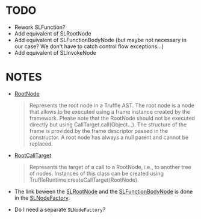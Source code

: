 # TODO

- Rework SLFunction?
- Add equivalent of SLRootNode
- Add equivalent of SLFunctionBodyNode (but maybe not necessary in our case? We don't have to catch control flow exceptions...)
- Add equivalent of SLInvokeNode

# NOTES

- [RootNode](https://www.graalvm.org/truffle/javadoc/com/oracle/truffle/api/nodes/RootNode.html)

   > Represents the root node in a Truffle AST. The root node is a node that allows to be executed using a frame instance created by the framework. Please note that the RootNode should not be executed directly but using CallTarget.call(Object...). The structure of the frame is provided by the frame descriptor passed in the constructor. A root node has always a null parent and cannot be replaced.

- [RootCallTarget](https://www.graalvm.org/truffle/javadoc/com/oracle/truffle/api/RootCallTarget.html)

  > Represents the target of a call to a RootNode, i.e., to another tree of nodes. Instances of this class can be created using TruffleRuntime.createCallTarget(RootNode).

- The link beween the [SLRootNode](https://www.graalvm.org/truffle/javadoc/com/oracle/truffle/api/nodes/RootNode.html) and the [SLFunctionBodyNode](https://github.com/danidiaz/simplelanguage/blob/master/language/src/main/java/com/oracle/truffle/sl/nodes/controlflow/SLFunctionBodyNode.java) is done in the [SLNodeFactory](https://github.com/danidiaz/simplelanguage/blob/master/language/src/main/java/com/oracle/truffle/sl/parser/SLNodeFactory.java).

- Do I need a separate `SLNodeFactory`?
